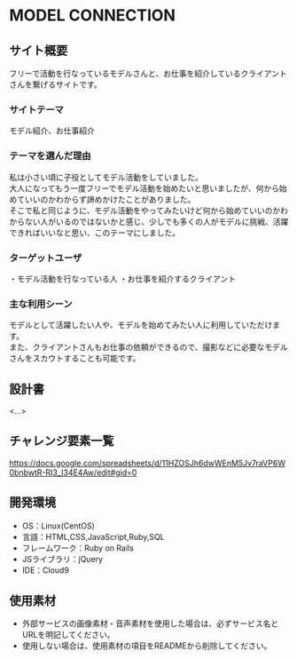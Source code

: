 # MODEL CONNECTION

## サイト概要
フリーで活動を行なっているモデルさんと、お仕事を紹介しているクライアントさんを繋げるサイトです。

### サイトテーマ
モデル紹介、お仕事紹介

### テーマを選んだ理由
私は小さい頃に子役としてモデル活動をしていました。</br>
大人になってもう一度フリーでモデル活動を始めたいと思いましたが、何から始めていいのかわからず諦めかけたことがありました。<br/>
そこで私と同じように、モデル活動をやってみたいけど何から始めていいのかわからない人がいるのではないかと感じ、少しでも多くの人がモデルに挑戦、活躍できればいいなと思い、このテーマにしました。


### ターゲットユーザ
・モデル活動を行なっている人
・お仕事を紹介するクライアント

### 主な利用シーン
モデルとして活躍したい人や、モデルを始めてみたい人に利用していただけます。</br>
また、クライアントさんもお仕事の依頼ができるので、撮影などに必要なモデルさんをスカウトすることも可能です。</br>



## 設計書
<...>

## チャレンジ要素一覧
<https://docs.google.com/spreadsheets/d/11HZOSJh6dwWEnM5Jv7raVP6W0bnbwtR-RI3_I34E4Aw/edit#gid=0>

## 開発環境
- OS：Linux(CentOS)
- 言語：HTML,CSS,JavaScript,Ruby,SQL
- フレームワーク：Ruby on Rails
- JSライブラリ：jQuery
- IDE：Cloud9

## 使用素材
- 外部サービスの画像素材・音声素材を使用した場合は、必ずサービス名とURLを明記してください。
- 使用しない場合は、使用素材の項目をREADMEから削除してください。
